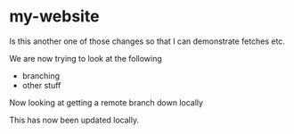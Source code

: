 # my-website
Is this another one of those changes so that I can demonstrate fetches etc.


We are now trying to look at the following

* branching
* other stuff

Now looking at getting a remote branch down locally

This has now been updated locally.
